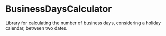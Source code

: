 # BusinessDaysCalculator
Library for calculating the number of business days, considering a holiday calendar, between two dates.
